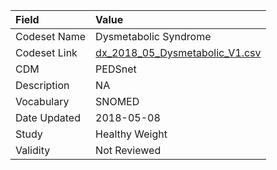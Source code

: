 |Field        |Value                          |
|:------------|:------------------------------|
|Codeset Name |Dysmetabolic Syndrome          |
|Codeset Link |[dx_2018_05_Dysmetabolic_V1.csv](https://github.com/PEDSnet/Variable-Dictionary/blob/main/conditions/dx_2018_05_Dysmetabolic_V1.csv.csv)|
|CDM          |PEDSnet                        |
|Description  |NA                             |
|Vocabulary   |SNOMED                         |
|Date Updated |2018-05-08                     |
|Study        |Healthy Weight                 |
|Validity     |Not Reviewed                   |
